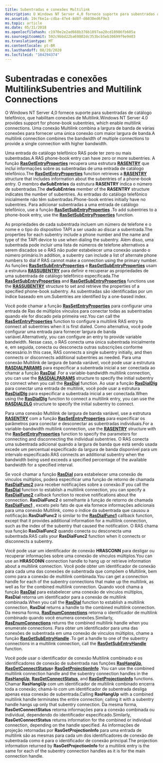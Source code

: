 ```yaml
---
title: Subentradas e conexões Multilink
description: O Windows NT Server 4,0 fornece suporte para subentradas de catálogo telefônico, que habilitam conexões de Multilink. Uma conexão Multilink combina a largura de banda de várias conexões para fornecer uma única conexão com maior largura de banda.
ms.assetid: 19cf6e1a-cdba-47e4-8d8f-d6030ed6f9e3
ms.topic: article
ms.date: 05/31/2018
ms.openlocfilehash: c1970e2e2ad668b376b1097aa20cd18986fb605a
ms.sourcegitcommit: 592c9bbd22ba69802dc353bcb5eb30699f9e9403
ms.translationtype: MT
ms.contentlocale: pt-BR
ms.lasthandoff: 08/20/2020
ms.locfileid: "104294374"
---
```

# <a name="subentries-and-multilink-connections"></a><span data-ttu-id="cffbe-104">Subentradas e conexões Multilink</span><span class="sxs-lookup"><span data-stu-id="cffbe-104">Subentries and Multilink Connections</span></span>

<span data-ttu-id="cffbe-105">O Windows NT Server 4,0 fornece suporte para subentradas de catálogo telefônico, que habilitam conexões de Multilink.</span><span class="sxs-lookup"><span data-stu-id="cffbe-105">Windows NT Server 4.0 provides support for phone-book subentries, which enable multilink connections.</span></span> <span data-ttu-id="cffbe-106">Uma conexão Multilink combina a largura de banda de várias conexões para fornecer uma única conexão com maior largura de banda.</span><span class="sxs-lookup"><span data-stu-id="cffbe-106">A multilink connection combines the bandwidth of multiple connections to provide a single connection with higher bandwidth.</span></span>

<span data-ttu-id="cffbe-107">Uma entrada do catálogo telefônico RAS pode ter zero ou mais subentradas.</span><span class="sxs-lookup"><span data-stu-id="cffbe-107">A RAS phone-book entry can have zero or more subentries.</span></span> <span data-ttu-id="cffbe-108">A função [**RasGetEntryProperties**](/windows/desktop/api/Ras/nf-ras-rasgetentrypropertiesa) recupera uma estrutura [**RASENTRY**](/previous-versions/windows/desktop/legacy/aa377274(v=vs.85)) que inclui informações sobre as subentradas de uma entrada de catálogo telefônico.</span><span class="sxs-lookup"><span data-stu-id="cffbe-108">The [**RasGetEntryProperties**](/windows/desktop/api/Ras/nf-ras-rasgetentrypropertiesa) function retrieves a [**RASENTRY**](/previous-versions/windows/desktop/legacy/aa377274(v=vs.85)) structure that includes information about the subentries of a phone-book entry.</span></span> <span data-ttu-id="cffbe-109">O membro **dwSubEntries** da estrutura **RASENTRY** indica o número de subentradas.</span><span class="sxs-lookup"><span data-stu-id="cffbe-109">The **dwSubEntries** member of the **RASENTRY** structure indicates the number of subentries.</span></span> <span data-ttu-id="cffbe-110">As entradas do catálogo telefônico inicialmente não têm subentradas.</span><span class="sxs-lookup"><span data-stu-id="cffbe-110">Phone-book entries initially have no subentries.</span></span> <span data-ttu-id="cffbe-111">Para adicionar subentradas a uma entrada de catálogo telefônico, use a função [**RasSetSubEntryProperties**](/windows/desktop/api/Ras/nf-ras-rassetsubentrypropertiesa) .</span><span class="sxs-lookup"><span data-stu-id="cffbe-111">To add subentries to a phone-book entry, use the [**RasSetSubEntryProperties**](/windows/desktop/api/Ras/nf-ras-rassetsubentrypropertiesa) function.</span></span>

<span data-ttu-id="cffbe-112">As propriedades de cada subentrada incluem um número de telefone e o nome e o tipo do dispositivo TAPI a ser usado ao discar a subentrada.</span><span class="sxs-lookup"><span data-stu-id="cffbe-112">The properties for each subentry include a phone number and the name and type of the TAPI device to use when dialing the subentry.</span></span> <span data-ttu-id="cffbe-113">Além disso, uma subentrada pode incluir uma lista de números de telefone alternativos a serem discados se o RAS não puder estabelecer uma conexão usando o número primário.</span><span class="sxs-lookup"><span data-stu-id="cffbe-113">In addition, a subentry can include a list of alternate phone numbers to dial if RAS cannot make a connection using the primary number.</span></span> <span data-ttu-id="cffbe-114">As funções [**RasSetSubEntryProperties**](/windows/desktop/api/Ras/nf-ras-rassetsubentrypropertiesa) e [**RasGetSubEntryProperties**](/windows/desktop/api/Ras/nf-ras-rasgetsubentrypropertiesa) usam a estrutura [**RASSUBENTRY**](/previous-versions/windows/desktop/legacy/aa377839(v=vs.85)) para definir e recuperar as propriedades de uma subentrada de catálogo telefônico especificada.</span><span class="sxs-lookup"><span data-stu-id="cffbe-114">The [**RasSetSubEntryProperties**](/windows/desktop/api/Ras/nf-ras-rassetsubentrypropertiesa) and [**RasGetSubEntryProperties**](/windows/desktop/api/Ras/nf-ras-rasgetsubentrypropertiesa) functions use the [**RASSUBENTRY**](/previous-versions/windows/desktop/legacy/aa377839(v=vs.85)) structure to set and retrieve the properties of a specified phone-book subentry.</span></span> <span data-ttu-id="cffbe-115">As subentradas são identificadas por um índice baseado em um.</span><span class="sxs-lookup"><span data-stu-id="cffbe-115">Subentries are identified by a one-based index.</span></span>

<span data-ttu-id="cffbe-116">Você pode chamar a função [**RasSetEntryProperties**](/windows/desktop/api/Ras/nf-ras-rassetentrypropertiesa) para configurar uma entrada de Ras de múltiplos vínculos para conectar todas as subentradas quando ele for discado pela primeira vez.</span><span class="sxs-lookup"><span data-stu-id="cffbe-116">You can call the [**RasSetEntryProperties**](/windows/desktop/api/Ras/nf-ras-rassetentrypropertiesa) function to configure a multilink RAS entry to connect all subentries when it is first dialed.</span></span> <span data-ttu-id="cffbe-117">Como alternativa, você pode configurar uma entrada para fornecer largura de banda variável.</span><span class="sxs-lookup"><span data-stu-id="cffbe-117">Alternatively, you can configure an entry to provide variable bandwidth.</span></span> <span data-ttu-id="cffbe-118">Nesse caso, o RAS conecta uma única subentrada inicialmente e, em seguida, conecta ou desconecta outras subscrições conforme necessário.</span><span class="sxs-lookup"><span data-stu-id="cffbe-118">In this case, RAS connects a single subentry initially, and then connects or disconnects additional subentries as needed.</span></span> <span data-ttu-id="cffbe-119">Para uma conexão Multilink de largura de banda variável, você pode usar a estrutura [**RASDIALPARAMS**](/previous-versions/windows/desktop/legacy/aa377238(v=vs.85)) para especificar a subentrada inicial a ser conectada ao chamar a função [**RasDial**](/windows/desktop/api/Ras/nf-ras-rasdiala) .</span><span class="sxs-lookup"><span data-stu-id="cffbe-119">For a variable-bandwidth multilink connection, you can use the [**RASDIALPARAMS**](/previous-versions/windows/desktop/legacy/aa377238(v=vs.85)) structure to specify the initial subentry to connect when you call the [**RasDial**](/windows/desktop/api/Ras/nf-ras-rasdiala) function.</span></span> <span data-ttu-id="cffbe-120">Ao usar a função [**RasDialDlg**](/windows/desktop/api/Rasdlg/nf-rasdlg-rasdialdlga) para conectar uma entrada de multilink, você pode usar a estrutura [**RasDialDlg**](/previous-versions/windows/desktop/legacy/aa377023(v=vs.85)) para especificar a subentrada inicial a ser conectada.</span><span class="sxs-lookup"><span data-stu-id="cffbe-120">When using the [**RasDialDlg**](/windows/desktop/api/Rasdlg/nf-rasdlg-rasdialdlga) function to connect a multilink entry, you can use the [**RASDIALDLG**](/previous-versions/windows/desktop/legacy/aa377023(v=vs.85)) structure to specify the initial subentry to connect.</span></span>

<span data-ttu-id="cffbe-121">Para uma conexão Multilink de largura de banda variável, use a estrutura [**RASENTRY**](/previous-versions/windows/desktop/legacy/aa377274(v=vs.85)) com a função [**RasSetEntryProperties**](/windows/desktop/api/Ras/nf-ras-rassetentrypropertiesa) para especificar os parâmetros para conectar e desconectar as subentradas individuais.</span><span class="sxs-lookup"><span data-stu-id="cffbe-121">For a variable-bandwidth multilink connection, use the [**RASENTRY**](/previous-versions/windows/desktop/legacy/aa377274(v=vs.85)) structure with the [**RasSetEntryProperties**](/windows/desktop/api/Ras/nf-ras-rassetentrypropertiesa) function to specify the parameters for connecting and disconnecting the individual subentries.</span></span> <span data-ttu-id="cffbe-122">O RAS conecta uma subentrada adicional quando a largura de banda que está sendo usada excede um percentual especificado da largura de banda disponível para um intervalo especificado.</span><span class="sxs-lookup"><span data-stu-id="cffbe-122">RAS connects an additional subentry when the bandwidth being used exceeds a specified percentage of the available bandwidth for a specified interval.</span></span>

<span data-ttu-id="cffbe-123">Se você chamar a função [**RasDial**](/windows/desktop/api/Ras/nf-ras-rasdiala) para estabelecer uma conexão de vínculos múltiplos, poderá especificar uma função de retorno de chamada [**RasDialFunc2**](/windows/desktop/api/Ras/nc-ras-rasdialfunc2) para receber notificações sobre a conexão.</span><span class="sxs-lookup"><span data-stu-id="cffbe-123">If you call the [**RasDial**](/windows/desktop/api/Ras/nf-ras-rasdiala) function to establish a multilink connection, you can specify a [**RasDialFunc2**](/windows/desktop/api/Ras/nc-ras-rasdialfunc2) callback function to receive notifications about the connection.</span></span> <span data-ttu-id="cffbe-124">**RasDialFunc2** é semelhante à função de retorno de chamada [**RasDialFunc1**](/windows/desktop/api/Ras/nc-ras-rasdialfunc1) , exceto pelo fato de que ela fornece informações adicionais para uma conexão Multilink, como o índice da subentrada que causou a notificação.</span><span class="sxs-lookup"><span data-stu-id="cffbe-124">**RasDialFunc2** is similar to the [**RasDialFunc1**](/windows/desktop/api/Ras/nc-ras-rasdialfunc1) callback function, except that it provides additional information for a multilink connection, such as the index of the subentry that caused the notification.</span></span> <span data-ttu-id="cffbe-125">O RAS chama sua função **RasDialFunc2** quando conecta ou desconecta uma subentrada.</span><span class="sxs-lookup"><span data-stu-id="cffbe-125">RAS calls your **RasDialFunc2** function when it connects or disconnects a subentry.</span></span>

<span data-ttu-id="cffbe-126">Você pode usar um identificador de conexão **HRASCONN** para desligar ou recuperar informações sobre uma conexão de vínculos múltiplos.</span><span class="sxs-lookup"><span data-stu-id="cffbe-126">You can use an **HRASCONN** connection handle to hang up or retrieve information about a multilink connection.</span></span> <span data-ttu-id="cffbe-127">Você pode obter um identificador de conexão para cada uma das conexões de subentrada que compõem o Multilink, bem como para a conexão de multilink combinada.</span><span class="sxs-lookup"><span data-stu-id="cffbe-127">You can get a connection handle for each of the subentry connections that make up the multilink, as well as for the combined multilink connection.</span></span> <span data-ttu-id="cffbe-128">Quando você chama a função [**RasDial**](/windows/desktop/api/Ras/nf-ras-rasdiala) para estabelecer uma conexão de vínculos múltiplos, **RasDial** retorna um identificador para a conexão de multilink combinada.</span><span class="sxs-lookup"><span data-stu-id="cffbe-128">When you call the [**RasDial**](/windows/desktop/api/Ras/nf-ras-rasdiala) function to establish a multilink connection, **RasDial** returns a handle to the combined multilink connection.</span></span> <span data-ttu-id="cffbe-129">Da mesma forma, [**RasEnumConnections**](/windows/desktop/api/Ras/nf-ras-rasenumconnectionsa) retorna o identificador de multilink combinado quando você enumera conexões.</span><span class="sxs-lookup"><span data-stu-id="cffbe-129">Similarly, [**RasEnumConnections**](/windows/desktop/api/Ras/nf-ras-rasenumconnectionsa) returns the combined multilink handle when you enumerate connections.</span></span> <span data-ttu-id="cffbe-130">Para obter um identificador para uma das conexões de subentrada em uma conexão de vínculos múltiplos, chame a função [**RasGetSubEntryHandle**](/windows/desktop/api/Ras/nf-ras-rasgetsubentryhandlea) .</span><span class="sxs-lookup"><span data-stu-id="cffbe-130">To get a handle to one of the subentry connections in a multilink connection, call the [**RasGetSubEntryHandle**](/windows/desktop/api/Ras/nf-ras-rasgetsubentryhandlea) function.</span></span>

<span data-ttu-id="cffbe-131">Você pode usar o identificador de conexão Multilink combinado e os identificadores de conexão de subentrada nas funções [**RasHangUp**](/windows/desktop/api/Ras/nf-ras-rashangupa), [**RasGetConnectStatus**](/windows/desktop/api/Ras/nf-ras-rasgetconnectstatusa)e [**RasGetProjectionInfo**](/previous-versions/windows/embedded/ms897107(v=msdn.10)) .</span><span class="sxs-lookup"><span data-stu-id="cffbe-131">You can use the combined multilink connection handle and the subentry connection handles in the [**RasHangUp**](/windows/desktop/api/Ras/nf-ras-rashangupa), [**RasGetConnectStatus**](/windows/desktop/api/Ras/nf-ras-rasgetconnectstatusa), and [**RasGetProjectionInfo**](/previous-versions/windows/embedded/ms897107(v=msdn.10)) functions.</span></span> <span data-ttu-id="cffbe-132">Chamar **RasHangUp** com um identificador de multilink combinado encerra toda a conexão; chamá-lo com um identificador de subentrada desliga apenas essa conexão de subentrada.</span><span class="sxs-lookup"><span data-stu-id="cffbe-132">Calling **RasHangUp** with a combined multilink handle terminates the entire connection; calling it with a subentry handle hangs up only that subentry connection.</span></span> <span data-ttu-id="cffbe-133">Da mesma forma, **RasGetConnectStatus** retorna informações para a conexão combinada ou individual, dependendo do identificador especificado.</span><span class="sxs-lookup"><span data-stu-id="cffbe-133">Similarly, **RasGetConnectStatus** returns information for the combined or individual connection, depending on the handle specified.</span></span> <span data-ttu-id="cffbe-134">As informações de projeção retornadas por **RasGetProjectionInfo** para uma entrada de multilink são as mesmas para cada um dos identificadores de conexão de subentrada como é para o identificador de conexão principal.</span><span class="sxs-lookup"><span data-stu-id="cffbe-134">The projection information returned by **RasGetProjectionInfo** for a multilink entry is the same for each of the subentry connection handles as it is for the main connection handle.</span></span>

 

 